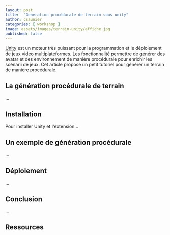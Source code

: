 ```yaml
---
layout: post
title:  "Generation procédurale de terrain sous unity"
author: csaunier
categories: [ workshop ]
image: assets/images/terrain-unity/affiche.jpg
published: false
---
```


[Unity][1] est un moteur très puissant pour la programmation et le déploiement de jeux video multiplateformes. Les fonctionnalité permettre de générer des avatar et des environnement de manière procédurale pour enrichir les scénarii de jeux.
Cet article propose un petit tutoriel pour générer un terrain de manière procédurale.

## La génération procédurale de terrain

...

## Installation

Pour installer Unity et l'extension...

## Un exemple de génération procédurale

...

## Déploiement

...

## Conclusion

...

## Ressources

[1]: https://unity.com


